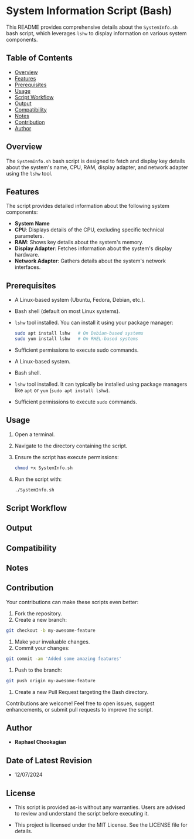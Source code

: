 # System Information Script (Bash)

This README provides comprehensive details about the `SystemInfo.sh` bash script, which leverages `lshw` to display information on various system components.

## **Table of Contents**

- [Overview](#overview)
- [Features](#features)
- [Prerequisites](#prerequisites)
- [Usage](#usage)
- [Script Workflow](#script-workflow)
- [Output](#output)
- [Compatibility](#compatibility)
- [Notes](#notes)
- [Contribution](#contribution)
- [Author](#author)

## **Overview**

The `SystemInfo.sh` bash script is designed to fetch and display key details about the system's name, CPU, RAM, display adapter, and network adapter using the `lshw` tool.

## **Features**

The script provides detailed information about the following system components:

- **System Name**
- **CPU**: Displays details of the CPU, excluding specific technical parameters.
- **RAM**: Shows key details about the system's memory.
- **Display Adapter**: Fetches information about the system's display hardware.
- **Network Adapter**: Gathers details about the system's network interfaces.

## **Prerequisites**

- A Linux-based system (Ubuntu, Fedora, Debian, etc.).

- Bash shell (default on most Linux systems).

- `lshw` tool installed. You can install it using your package manager:

  ```bash
  sudo apt install lshw   # On Debian-based systems
  sudo yum install lshw   # On RHEL-based systems
  ```


- Sufficient permissions to execute sudo commands.

- A Linux-based system.
- Bash shell.
- `lshw` tool installed. It can typically be installed using package managers like `apt` or `yum` (`sudo apt install lshw`).
- Sufficient permissions to execute `sudo` commands.

## **Usage**

1. Open a terminal.
2. Navigate to the directory containing the script.
3. Ensure the script has execute permissions:

    ```bash
    chmod +x SystemInfo.sh
    ```

4. Run the script with:

    ```bash
    ./SystemInfo.sh
    ```

## **Script Workflow**

## **Output**

## **Compatibility**

## Notes



## **Contribution**

Your contributions can make these scripts even better:

1. Fork the repository.
1. Create a new branch:

  ```bash
  git checkout -b my-awesome-feature
  ```

1. Make your invaluable changes.
1. Commit your changes:

  ```bash
  git commit -am 'Added some amazing features'
  ```

1. Push to the branch:

  ```bash
  git push origin my-awesome-feature
  ```

1. Create a new Pull Request targeting the Bash directory.

Contributions are welcome! Feel free to open issues, suggest enhancements, or submit pull requests to improve the script.

## **Author**

- **Raphael Chookagian**

## **Date of Latest Revision**

- 12/07/2024

## **License**

- This script is provided as-is without any warranties. Users are advised to review and understand the script before executing it.

- This project is licensed under the MIT License. See the LICENSE file for details.
